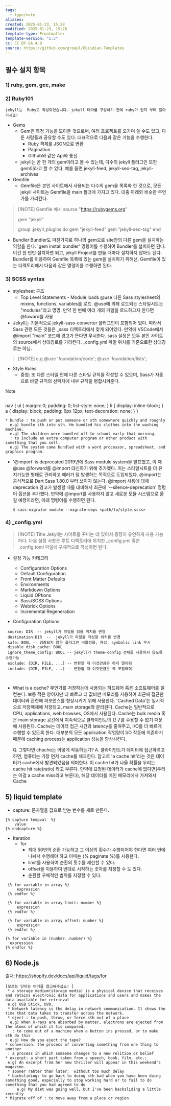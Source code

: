 ```yaml
---
tags:
  - type/note
aliases: 
created: 2025-01-23, 15:28
modified: 2025-01-23, 15:28
template-type: Frontmatter
template-version: "1.3"
cc: CC BY-SA 4.0
source: https://github.com/groepl/Obsidian-Templates
---
```

## 필수 설치 항목
### 1) ruby, gem, gcc, make
### 2) Ruby101
```
jekyll는  Ruby로 작성되었습니다. jekyll 테마를 구성하기 전에 ruby가 뭔지 부터 알아가시죠!
```
- Gems
	- Gem은 특정 기능을 모아둔 것으로써, 여러 프로젝트를 오가며 쓸 수도 있고, 다른 사람들과 공유할 수도 있다. 대표적으로 다음과 같은 기능을 수행한다. 
		- Ruby 객체를 JSON으로 변환
		- Pagination
		- Github와 같은 Api와 통신
	- jekyll는 곧 한 개의 gem이라고 볼 수 있는데, 다수의 jekyll 플러그인 또한 gem이라고 할 수 있다. 예를 들면 jekyll-feed, jekyll-seo-tag, jekyll-archives
- Gemfile
	- Gemfile은 본인 사이트에서 사용되는 다수의 gem을 목록화 한 것으로, 모든 jekyll 사이트는 Gemfile을 main 폴더에 가지고 있다. 대충 아래와 비슷한 무언가를 가리킨다. 		

> [!NOTE] Gemfile 예시
> source "https://rubygems.org" 
> 
> gem "jekyll" 
> 
> group :jekyll_plugins do 
> 	gem "jekyll-feed" 
> 	gem "jekyll-seo-tag" 
> end

- Bundler
	 Bundler도 마찬가지로 하나의 gem으로 site안의 다른 gem을 설치하는 역할을 한다. 
	 'gem install bundler' 명령어를 수행하여 Bundler를 설치하면 된다. 이건 한 번만 설치하면 되고, jekyll Project를 만들 때마다 설치하지 않아도 된다. Bundler를 이용하여 Gemfile 목록에 있는 gem을 설치하기 위해선,  Gemfile이 있는 디렉토리에서 다음과 같은 명령어를 수행하면 된다. 

### 3) SCSS syntax

-  stylesheet 구조 
	 - Top Level Statements
			- Module loads @use
				다른 Sass stylesheet의 mixins, functions, variables를 로드. @use에 의해 로드되는 스타일시트는 "modules"라고 명명. 만약 한 번에 여러 개의 파일을 로드하고자 한다면 @foward를 사용
- Jekyll는 기본적으로 jekyll-sass-converter 플러그인이 포함되어 있다. 따라서  Sass 관련 모든 것들은 \_sass 디렉토리에서 찾게 되어있다. 만약에 VSCode에서 @import "main" 코드에 경고가 뜬다면 무시한다. sass 설정은 모두 본인 사이트의 source에서 상대경로를 가리킨다. \_config.yml 파일 위치를 기준으로한 상대경로는 아님.
	
> [!NOTE] e.g
> @use 'foundation/code';
> @use 'foundation/lists';
>  

- Style Rules
	- 중첩: 또 다른 스타일 안에 다른 스타일 규칙을 작성할 수 있으며, Sass가 자동으로 바깥 규칙의 선택자에 내부 규칙을 병합시켜준다. 
		
> [!NOTE] 
> ```
nav {
 ul {
   margin: 0;
   padding: 0;
   list-style: none;
 }
 li { display: inline-block; }
 a {
  display: block;
  padding: 6px 12px;
  text-decoration: none;
 }
}

```
* bundle : to push or put someone or sth somewhere quickly and roughly
  e.g) bundle sth into sth. He bundled his clothes into the washing machine. 
  e.g) The children were bundled off to school early that morning.
  : to include an extra computer program or other product with something that you sell: 
  e.g) The system came bundled with a word processor, spreadsheet, and graphics program.
```

- '@import' is  deprecated 
		2019년에 Sass module system을 발표했고, 이 때 @use @forward를 @import 대신하기 위해 추가했다. 이는 스타일시트를 더 유지가능한 형태로 관리하고 에러가 덜 발생하는 목적으로 도입되었다. @import는 공식적으로 Dart Sass 1.80.0 부터 쓰이지 않는다. 
		@import 사용에 대해 deprecation 경고가 발생할 때를 대비해서 최근에 '--silence-deprecation' 명령어 옵션을 추가했다. 만약에 @import를 사용하지 않고 새로운 모듈 시스템으로 옮길 예정이라면, 아래 명령어를 수행하면 된다. 
	```
	$ sass-migrator module --migrate-deps <path/to/style.scss>
	```

### 4) \_config.yml

> [!NOTE] Title
> Jekyll는 사이트를 꾸미는 데 있어서 굉장히 유연하게 사용 가능하다. 다음 설정 사항은 루트 디렉토리에 위치한 \_config.yml 혹은 \_config.toml 파일에 구체적으로 작성하면 된다.   

-  설정 가능 카테고리
	-  Configuration Options 
	-  Default Configuration
	-  Front Matter Defaults
	-  Environments
	-  Markdown Options
	-  Liquid OPtions
	-  Sass/SCSS Options
	-  Webrick Options 
	-  Incremental Regeneration

 -  Configuration Options
 ```
  source: DIR  -- jekyll가 파일을 읽을 위치를 변경
  destination:DIR  --  jekyll가 파일을 작성할 위치를 변경
  safe: BOOL -- 검증되지 않은 플러그인 비활성화, 캐싱, symbolic link 무시
  disable_disk_cache: BOOL
  ignore_theme_config: BOOL -- jekyll가 theme-config 전체를 사용하지 않도록 수정가능
  exclude: [DIR, FILE, ...] -- 변환할 때 이것만큼은 하지 말아줘
  include: [DIR, FILE, ...] -- 변환할 때 이것만큼은 꼭 포함해줘
  
  
 ```

- What is a cache?
	 무언가를 저장하는데 사용되는 하드웨어 혹은 소프트웨어를 일컫는다. 보통 적은 양이지만 더 빠르고 더 값비싼 메모리를 사용하여 최근에 접근한 데이터와 관련해 퍼포먼스를 향상시키기 위해 사용한다.
	 'Cached Data'는 일시적으로 저장매체에 저장되고, main storage와 분리된다. Cache는 일반적으로 CPU, applications, web browses, OS에서 사용된다. 
	 Cache는 bulk media 혹은 main storage 공간에서 지속적으로 클라이언트의 요구를 수용할 수 없기 때문에 사용된다. Cache는 데이터 접근 시간과 latency를 줄여주고, I/O를 더 빠르게 수행할 수 있도록 한다. 대부분의 모든 application 작업량이 I/O 작동에 의존하기 때문에 caching process는 application 성능을 향상시킨다. 

	 Q. 그렇다면 chache는 어떻게 작동하는가? 
	 A. 클라이언트가 데이터에 접근하려고 하면, 컴퓨터는 가장 먼저 cache를 체크한다. 참고로 'a cache hit'라는 것은 데이터가 cache에서 발견되었음을 의미한다. 이 cache hit가 나올 확률을 우리는 cache hit rate(ratio) 라고 부른다. 
	 만약에 요청된 데이터가 cache에 없다면(우리는 이걸 a cache miss라고 부른다), 해당 데이터를 메인 메모리에서 가져와서 Cache


## 5) liquid template 

- capture:
		문자열을 값으로 받는 변수를 새로 만든다. 
```
{% capture tempval  %}
    value
{% endcapture %}
```
-  Iteration 
	- for 
		- 최대 50번의 순환 가능하고 그 이상의 횟수가 수행되어야 한다면 여러 번에 나눠서 수행해야 하고 이때는  {% paginate %}를 사용한다. 
		- limit를 사용하여 순환의 횟수를 제한할 수 있다. 
		- offset을 이용하여 반대로 시작하는 숫자를 지정할 수 도 있다. 
		- 순환할 구체적인 범위를 지정할 수 있다.
```
 {% for variable in array %}
	 expression
 {% endfor %}

 {% for variable in array limit: number %}
	 expression
 {% endfor %}

 {% for variable in array offset: number %}
	 expression
 {% endfor %}

{% for variable in (number..number) %}
  expression
{% endfor %}
```

## 6) Node.js

 


출처: https://shopify.dev/docs/api/liquid/tags/for

```
[모르는 단어는 여기를 참고해주십쇼! ]
 * a storage medium(storage media) is a physical device that receives and retains electronic data for applications and users and makes the data available for retrieval
 e.g) USB Stick, DVD, 
 * Network latency is the delay in network communication. It shows the time that data takes to transfer across the network. 
 * eject : to push, throw, or force sth out of a place
  e.g) When X-rays are absorbed by matter, electrons are ejected from the atoms of which it tis composed. 
   : to come out of a machine when a button ins pressed, or to make sth do this
  e.g) How do you eject the tape? 
* conversion: the process of converting something from one thing to another
 : a process in which someone changes to a new relition or belief
* excerpt: a short part taken from a speech, book, film, etc.;
 e.g) An excerpt from her new thriller will appear in this weekend's magazine.
 * sooner rahter than later:  without too much delay
 * backsliding: to go back to doing sth bad when you have been doing something good, especially to stop working hard or to fail to do something that you had agreed to do
	 e.g) My diet was going well, but I've been backsliding a little recently 
* Migrate off of : to move away from a place or region
		
```

